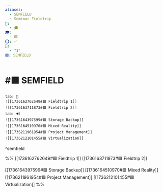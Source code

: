 ```yaml
---
aliases:
  - SEMFIELD
  - Seminar Fieldtrip
📁:
  - 🎓
🎓:
  - 🟩
⭕: ✅
🔢:
  - "1"
🟩: SEMFIELD
---
```

# #🟩 SEMFIELD

```tabs
tab: 📍
![[1736162762649#🟩 Fieldtrip 1]]
![[1736163711873#🟩 Fieldtrip 2]]
tab: 🔊
![[1736164397599#🟩 Storage Backup]]
![[1736164510970#🟩 Mixed Reality]]
![[1736211961954#🟩 Project Management]]
![[1736212101455#🟩 Virtualization]]
```

^semfield

%%
[[1736162762649#🟩 Fieldtrip 1]]
[[1736163711873#🟩 Fieldtrip 2]]

[[1736164397599#🟩 Storage Backup]]
[[1736164510970#🟩 Mixed Reality]]
[[1736211961954#🟩 Project Management]]
[[1736212101455#🟩 Virtualization]]
%%